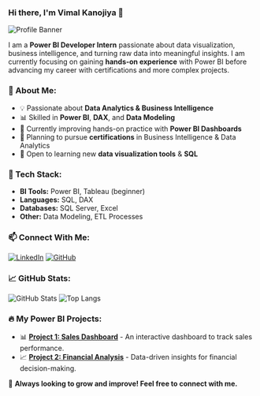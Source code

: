 ### Hi there, I'm Vimal Kanojiya 👋

![Profile Banner](https://source.unsplash.com/1600x500/?technology,data)

I am a **Power BI Developer Intern** passionate about data visualization, business intelligence, and turning raw data into meaningful insights. I am currently focusing on gaining **hands-on experience** with Power BI before advancing my career with certifications and more complex projects.

### 🚀 About Me:
- 💡 Passionate about **Data Analytics & Business Intelligence**
- 📊 Skilled in **Power BI**, **DAX**, and **Data Modeling**
- 🎯 Currently improving hands-on practice with **Power BI Dashboards**
- 📜 Planning to pursue **certifications** in Business Intelligence & Data Analytics
- 🌱 Open to learning new **data visualization tools** & **SQL**

### 🔧 Tech Stack:
- **BI Tools:** Power BI, Tableau (beginner)
- **Languages:** SQL, DAX
- **Databases:** SQL Server, Excel
- **Other:** Data Modeling, ETL Processes

### 📫 Connect With Me:
[![LinkedIn](https://img.shields.io/badge/LinkedIn-0A66C2?style=for-the-badge&logo=linkedin&logoColor=white)](https://www.linkedin.com/in/yourprofile)
[![GitHub](https://img.shields.io/badge/GitHub-181717?style=for-the-badge&logo=github&logoColor=white)](https://github.com/yourusername)

### 📈 GitHub Stats:
![GitHub Stats](https://github-readme-stats.vercel.app/api?username=yourusername&show_icons=true&theme=radical)
![Top Langs](https://github-readme-stats.vercel.app/api/top-langs/?username=yourusername&layout=compact&theme=radical)

### 🔥 My Power BI Projects:
- 📊 **[Project 1: Sales Dashboard](#)** - An interactive dashboard to track sales performance.
- 📈 **[Project 2: Financial Analysis](#)** - Data-driven insights for financial decision-making.

🚀 **Always looking to grow and improve! Feel free to connect with me.**
